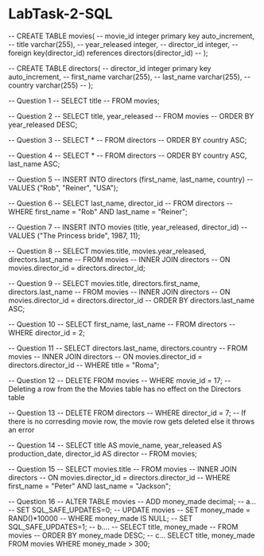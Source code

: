 # LabTask-2-SQL

-- CREATE TABLE movies(
-- movie_id integer primary key auto_increment,
-- title varchar(255),
-- year_released integer,
-- director_id integer,
-- foreign key(director_id) references directors(director_id)
-- );

-- CREATE TABLE directors(
-- director_id integer primary key auto_increment,
-- first_name varchar(255),
-- last_name varchar(255),
-- country varchar(255)
-- );

-- Question 1
-- SELECT title
-- FROM movies;

-- Question 2
-- SELECT title, year_released
-- FROM movies
-- ORDER BY year_released DESC;

-- Question 3
-- SELECT *
-- FROM directors
-- ORDER BY country ASC;

-- Question 4
-- SELECT *
-- FROM directors
-- ORDER BY country ASC, last_name ASC;

-- Question 5
-- INSERT INTO directors (first_name, last_name, country)
-- VALUES ("Rob", "Reiner", "USA");

-- Question 6
-- SELECT last_name, director_id
-- FROM directors
-- WHERE first_name = "Rob" AND last_name = "Reiner";

-- Question 7
-- INSERT INTO movies (title, year_released, director_id)
-- VALUES ("The Princess bride", 1987, 11);

-- Question 8
-- SELECT movies.title, movies.year_released, directors.last_name
-- FROM movies
-- INNER JOIN directors
-- ON movies.director_id = directors.director_id;

-- Question 9
-- SELECT movies.title, directors.first_name, directors.last_name
-- FROM movies
-- INNER JOIN directors
-- ON movies.director_id = directors.director_id
-- ORDER BY directors.last_name ASC;

-- Question 10
-- SELECT first_name, last_name
-- FROM directors
-- WHERE director_id = 2;

-- Question 11
-- SELECT directors.last_name, directors.country
-- FROM movies
-- INNER JOIN directors
-- ON movies.director_id = directors.director_id
-- WHERE title = "Roma";

-- Question 12
-- DELETE FROM movies
-- WHERE movie_id = 17;
-- Deleting a row from the the Movies table has no effect on the Directors table

-- Question 13
-- DELETE FROM directors
-- WHERE director_id = 7;
-- If there is no corresding movie row, the movie row gets deleted else it throws an error

-- Question 14
-- SELECT title AS movie_name, year_released AS production_date, director_id AS director
-- FROM movies;

-- Question 15
-- SELECT movies.title
-- FROM movies
-- INNER JOIN directors
-- ON movies.director_id = directors.director_id
-- WHERE first_name = "Peter" AND last_name = "Jackson";

-- Question 16
-- ALTER TABLE movies
-- ADD money_made decimal;
-- a...
-- SET SQL_SAFE_UPDATES=0;
-- UPDATE movies
-- SET money_made = RAND()*10000
-- WHERE money_made IS NULL;
-- SET SQL_SAFE_UPDATES=1;
-- b....
-- SELECT title, money_made
-- FROM movies
-- ORDER BY money_made DESC;
-- c...
SELECT title, money_made
FROM movies
WHERE money_made > 300;
